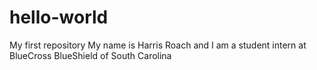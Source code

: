 # hello-world
My first repository
My name is Harris Roach and I am a student intern at BlueCross BlueShield of South Carolina
